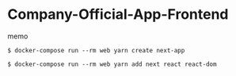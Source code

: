 # Company-Official-App-Frontend

memo

```
$ docker-compose run --rm web yarn create next-app
```

```
$ docker-compose run --rm web yarn add next react react-dom
```